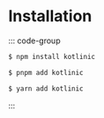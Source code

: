 # Installation

::: code-group

```sh [npm]
$ npm install kotlinic
```

```sh [pnpm]
$ pnpm add kotlinic
```

```sh [yarn]
$ yarn add kotlinic
```

:::
